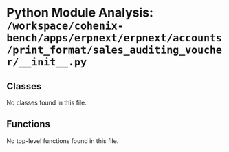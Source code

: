 # Python Module Analysis: `/workspace/cohenix-bench/apps/erpnext/erpnext/accounts/print_format/sales_auditing_voucher/__init__.py`

## Classes

No classes found in this file.


## Functions

No top-level functions found in this file.
